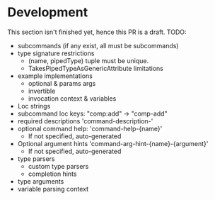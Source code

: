 
# Development

This section isn't finished yet, hence this PR is a draft. TODO:

* subcommands (if any exist, all must be subcommands)
* type signature restrictions 
  * (name, pipedType) tuple must be unique.
  * TakesPipedTypeAsGenericAttribute limitations 
* example implementations
  * optional & params args
  * invertible
  * invocation context & variables
* Loc strings
 * subcommand loc keys: "comp:add" -> "comp-add"
 * required descriptions 'command-description-<command>'
 * optional command help: 'command-help-{name}'
   * If not specified, auto-generated
 * Optional argument hints 'command-arg-hint-{name}-{argument}'
   * If not specified, auto-generated
* type parsers
  * custom type parsers
  * completion hints
* type arguments
* variable parsing context
